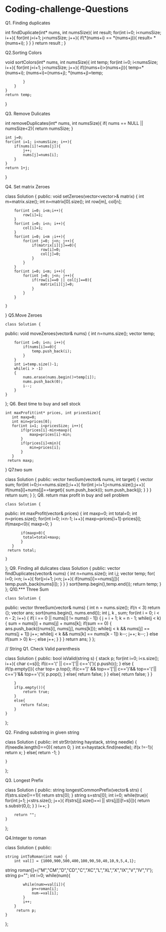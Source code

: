 # Coding-challenge-Questions
Q1. Finding duplicates

int findDuplicate(int* nums, int numsSize){
    int result;
    for(int i=0; i<numsSize; i++){
        for(int j=i+1; j<numsSize; j++){
            if(*(nums+i) == *(nums+j)){
                result= *(nums+i);
            }
        }
    }
    return result ;
}

Q2.Sorting Colors

void sortColors(int* nums, int numsSize){
    int temp;
    for(int i=0; i<numsSize; i++){
        for(int j=i+1; j<numsSize; j++){
            if((nums+i)>(nums+j)){
                temp=*(nums+i);
                (nums+i)=(nums+j);
                *(nums+j)=temp;
                
            }
        }
    }
    return temp;

}

Q3. Remove Dulicates

int removeDuplicates(int* nums, int numsSize){
   if( nums == NULL || numsSize<2){
       return numsSize;
   }
    
    int j=0;
    for(int i=1; i<numsSize; i++){
        if(nums[i]!=nums[j]){
            j++;
            nums[j]=nums[i];
        }
    }
    return 1+j;
        
   
}

Q4. Set matrix Zeroes

class Solution {
public:
    void setZeroes(vector<vector<int>>& matrix) {
        int m=matrix.size();
        int n=matrix[0].size();
        int row[m], col[n];
        
        for(int i=0; i<m;i++){
            row[i]=1;
        }
        for(int i=0; i<n; i++){
            col[i]=1;
        }
        for(int i=0; i<m ;i++){
            for(int j=0; j<n; j++){
                if(matrix[i][j]==0){
                    row[i]=0;
                    col[j]=0;
                }
            }
        }
        for(int i=0; i<m; i++){
            for(int j=0; j<n; j++){
                if(row[i]==0 || col[j]==0){
                    matrix[i][j]=0;
                }
            }
        }
        
    }
       
        
        
       
}
    Q5.Move Zeroes
    
    class Solution {
public:
    void moveZeroes(vector<int>& nums) {
        int n=nums.size();
        vector<int> temp;

        for(int i=0; i<n; i++){
            if(nums[i]==0){
                temp.push_back(i);
            }
        }
        int i=temp.size()-1;
        while(i > -1)
        {
            nums.erase(nums.begin()+temp[i]); 
			nums.push_back(0);
            i--;
        }
    }
};
    Q6. Best time to buy and sell stock
    
    int maxProfit(int* prices, int pricesSize){
       int maxp=0;
       int min=prices[0];
       for(int i=1; i<pricesSize; i++){
           if(prices[i]-min>maxp){
               maxp=prices[i]-min;
           }
           if(prices[i]<min){
               min=prices[i];
           }
       }
     return maxp;
}
Q7.two sum

   class Solution {
public:
    vector<int> twoSum(vector<int>& nums, int target) {
        vector<int> sum;
        for(int i=0;i<=nums.size();i++){
         for(int j=i+1;j<nums.size();j++){
             if(nums[i]+nums[j]==target){
                  sum.push_back(i);
                  sum.push_back(j);
         }
         }
     }
  return sum;
    }
};
   Q8. return max profit in buy and sell problem
    
    class Solution {
public:
    int maxProfit(vector<int>& prices) {
       int maxp=0;
        int total=0;
        int n=prices.size();
       for(int i=0; i<n-1; i++){
          maxp=prices[i+1]-prices[i];
           if(maxp<0){
               maxp=0;
           }
           
           if(maxp>0){
            total=total+maxp;
           }
       }
     return total;

    }
};
    Q9. Finding all dulicates
    class Solution {
public:
    vector<int> findDuplicates(vector<int>& nums) {
        int n=nums.size();
        int i,j;
        vector<int> temp;
        for( i=0; i<n; i++){
            for(j=i+1; j<n; j++){
                if(nums[i]==nums[j]){
                    temp.push_back(nums[i]);
                }
            }
        }
        sort(temp.begin(),temp.end());
        return temp;
    }
};
 Q10.*** Three Sum
    
    class Solution {
public:
vector<vector> threeSum(vector& nums) {
int n = nums.size();
if(n < 3) return {};
vector<vector> ans;
sort(nums.begin(), nums.end());
int j, k , sum;
for(int i = 0; i < n - 2; i++) {
if( i == 0 || nums[i] != nums[i - 1]) {
j = i + 1;
k = n - 1;
while(j < k)
{
sum = nums[i] + nums[j] + nums[k];
if(sum == 0)
{
ans.push_back({nums[i], nums[j], nums[k]});
while(j < k && nums[j] == nums[j + 1]) j++;
while(j < k && nums[k] == nums[k - 1]) k--;
j++; k--;
}
else if(sum > 0) k--;
else j++;
}
}
} return ans;
}
};

	
// String 
Q1. Check Valid parenthesis
	
class Solution {
public:
    bool isValid(string s) {
        stack<char> p;
        for(int i=0; i<s.size(); i++){
            char c=s[i];
            if(c=='(' || c=='['|| c=='{'){
                p.push(c);
            }
            else {
                if(!p.empty()){
                 char top= p.top();
                    if(c==']' && top=='['||
                       c==')'&& top=='('|| 
                       c=='}'&& top=='{'){
                        p.pop();
                    }
                    else{
                        return false;
                    }
                }
                else{
                    return false;
                }
            }
            
        }
        if(p.empty()){
            return true;
        }
        else{
           return false;
        }
    }
        
};

Q2. Finding substring in given string 
				 
class Solution {
public:
    int strStr(string haystack, string needle) {
        if(needle.length()==0){
            return 0;
        }
       int x=haystack.find(needle);
           if(x !=-1){
               return x;
           }
           else{
               return -1;
           }
        
    }
};
				 
Q3. Longest Prefix
	
 class Solution {
public:
    string longestCommonPrefix(vector<string>& strs) {
        if(strs.size()==1){
            return strs[0];
        }
        string s=strs[0];
        int i=0;
        while(true){
            for(int j=1; j<strs.size(); j++){
                if(strs[j].size()==i || strs[j][i]!=s[i]){
                    return s.substr(0,i);
                }
            }
            i++;
        }
        
        return "";
    }
};

Q4.Integer to roman

class Solution {
public:
 
    string intToRoman(int num) {
        int val[] = {1000,900,500,400,100,90,50,40,10,9,5,4,1};
 string roman[]={"M","CM","D","CD","C","XC","L","XL","X","IX","V","IV","I"};
        string p="";
        int i=0;
        while(num){
            
            while(num>=val[i]){
                p+=roman[i];
                num-=val[i];
            }
            i++;
        }
         return p; 
    }
    
};
